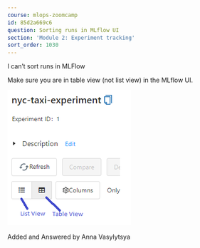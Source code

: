 ```yaml
---
course: mlops-zoomcamp
id: 85d2a669c6
question: Sorting runs in MLflow UI
section: 'Module 2: Experiment tracking'
sort_order: 1030
---
```


I can’t sort runs in MLFlow

Make sure you are in table view (not list view) in the MLflow UI.

![Image](images/mlops-zoomcamp/image_2a1a8e53.png)

Added and Answered by Anna Vasylytsya

